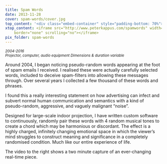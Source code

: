 ```yaml
---
title: Spam Words
date: 2013-11-28
cover: spam-words/cover.jpg
top_content: '<div class="embed-container" style="padding-bottom: 70%"><iframe src="https://player.vimeo.com/video/49510794" width="500" height="219" frameborder="0" webkitallowfullscreen mozallowfullscreen allowfullscreen></iframe></div>'
xtop_content: <iframe src="http://www.peterkappus.com/spamwords" width="100%" height="500px" frameborder="0"
    border="none" scrolling="no"></iframe>
pix_folder: spam-words
---
```

<small><i>2004-2016<br>Projector, computer, audio equipment
Dimensions & duration variable</i></small>

Around 2004, I began noticing pseudo-random words appearing at the foot of spam emails I received. I realised these were actually carefully selected words, included to deceive spam-filters into allowing these messages through. Over several years I collected a few thousand of these words and phrases.

I found this a really interesting statement on how advertising can infect and subvert normal human communication and semantics with a kind of pseudo-random, aggressive, and vaguely malignant &#8220;noise&#8221;.

Designed for large-scale indoor projection, I have written custom software to continuously, randomly pair these words with 4 random musical tones to create a chord which may be harmonious or discordant. The effect is a highly charged, infinitely changing emotional space in which the viewer&#8217;s mind struggles to construct meaning and significance in a completely randomised condition. Much like our entire experience of life.

The video to the right shows a two minute capture of an ever-changing real-time piece.
